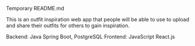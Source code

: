Temporary README.md

This is an outfit inspiration web app that people will be able to use to upload and share their outfits for others to gain inspiration.

Backend: Java Spring Boot, PostgreSQL
Frontend: JavaScript React.js
